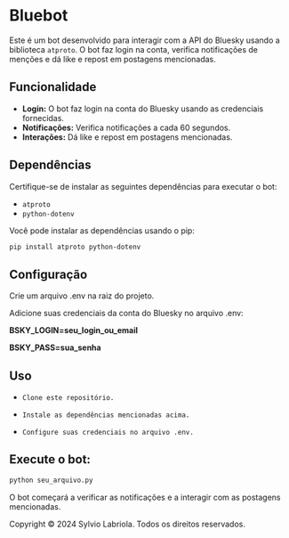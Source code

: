 # Bluebot

Este é um bot desenvolvido para interagir com a API do Bluesky usando a biblioteca `atproto`. O bot faz login na conta, verifica notificações de menções e dá like e repost em postagens mencionadas.

## Funcionalidade

- **Login:** O bot faz login na conta do Bluesky usando as credenciais fornecidas.
- **Notificações:** Verifica notificações a cada 60 segundos.
- **Interações:** Dá like e repost em postagens mencionadas.

## Dependências

Certifique-se de instalar as seguintes dependências para executar o bot:

- `atproto`
- `python-dotenv`

Você pode instalar as dependências usando o pip:

```bash
pip install atproto python-dotenv
````

## Configuração

Crie um arquivo .env na raiz do projeto.

Adicione suas credenciais da conta do Bluesky no arquivo .env:

**BSKY_LOGIN=seu_login_ou_email**

**BSKY_PASS=sua_senha**

## Uso

- `Clone este repositório.`

- `Instale as dependências mencionadas acima.`

- `Configure suas credenciais no arquivo .env.`

## Execute o bot:
```bash
python seu_arquivo.py
```
O bot começará a verificar as notificações e a interagir com as postagens mencionadas.

Copyright
© 2024 Sylvio Labriola. Todos os direitos reservados.
